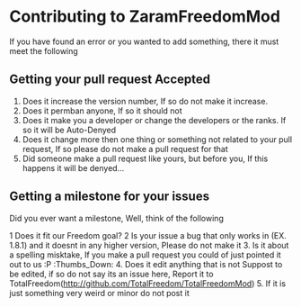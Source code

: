 # Contributing to ZaramFreedomMod #

If you have found an error or you wanted to add something, there it must meet the following

## Getting your pull request Accepted ##
1. Does it increase the version number, If so do not make it increase.
2. Does it permban anyone, If so it should not
3. Does it make you a developer or change the developers or the ranks. If so it will be Auto-Denyed
4. Does it change more then one thing or something not related to your pull request, If so please do not make a pull request for that
5. Did someone make a pull request like yours, but before you, If this happens it will be denyed...


## Getting a milestone for your issues ##
Did you ever want a milestone, 
Well, think of the following

1 Does it fit our Freedom goal?
2 Is your issue a bug that only works in (EX. 1.8.1) and it doesnt in any higher version, Please do not make it
3. Is it about a spelling misktake, If you make a pull request you could of just pointed it out to us :P :Thumbs_Down:
4. Does it edit anything that is not Suppost to be edited, if so do not say its an issue here, Report it to TotalFreedom(http://github.com/TotalFreedom/TotalFreedomMod)
5. If it is just something very weird or minor do not post it

